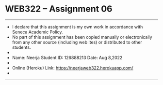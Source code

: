 # WEB322 – Assignment 06
******************************************************************************
* I declare that this assignment is my own work in accordance with Seneca Academic Policy.
* No part of this assignment has been copied manually or electronically from any other source (including web ites) or distributed to other students.
*
* Name: Neerja Student ID: 126888213  Date: Aug 8,2022
*
* Online (Heroku) Link: https://neerjaweb322.herokuapp.com/
*
******************************************************************************
